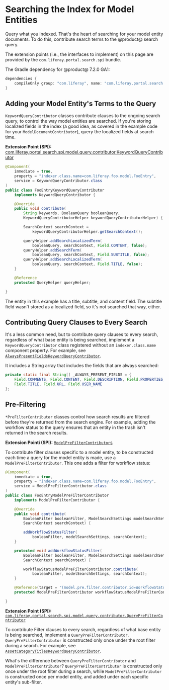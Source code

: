 # Searching the Index for Model Entities

Query what you indexed. That's the heart of searching for your model entity
documents. To do this, contribute search terms to the @product@ search query.

The extension points (i.e., the interfaces to implement) on this page are
provided by the `com.liferay.portal.search.spi` bundle.

The Gradle dependency for @product@ 7.2.0 GA1:
```groovy
dependencies {
	compileOnly group: "com.liferay", name: "com.liferay.portal.search.spi", version: "3.2.1"
}
```

## Adding your Model Entity's Terms to the Query

`KeywordQueryContributor` classes contribute clauses to the ongoing search
query, to control the way model entities are searched. If you're storing
localized fields in the index (a good idea, as covered in the example code for
your `ModelDocumentContributor`), query the localized fields at search time. 

**Extension Point (SPI):** [com.liferay.portal.search.spi.model.query.contributor.KeywordQueryContributor](https://github.com/liferay/liferay-portal/blob/7.2.0-ga1/modules/apps/portal-search/portal-search-spi/src/main/java/com/liferay/portal/search/spi/model/query/contributor/KeywordQueryContributor.java)

```java
@Component(
	immediate = true,
	property = "indexer.class.name=com.liferay.foo.model.FooEntry",
	service = KeywordQueryContributor.class
)
public class FooEntryKeywordQueryContributor
	implements KeywordQueryContributor {

	@Override
	public void contribute(
		String keywords, BooleanQuery booleanQuery,
		KeywordQueryContributorHelper keywordQueryContributorHelper) {

		SearchContext searchContext =
			keywordQueryContributorHelper.getSearchContext();

		queryHelper.addSearchLocalizedTerm(
			booleanQuery, searchContext, Field.CONTENT, false);
		queryHelper.addSearchTerm(
			booleanQuery, searchContext, Field.SUBTITLE, false);
		queryHelper.addSearchLocalizedTerm(
			booleanQuery, searchContext, Field.TITLE, false);
	}

	@Reference
	protected QueryHelper queryHelper;

}
```

The entity in this example has a title, subtitle, and content field. The
subtitle field wasn't stored as a localized field, so it's not searched that
way, either.

## Contributing Query Clauses to Every Search

It's a less common need, but to contribute query clauses to every search,
regardless of what base entity is being searched, implement a
`KeywordQueryContributor` class registered without an `indexer.class.name`
component property. For example, see
[`AlwaysPresentFieldsKeywordQueryContributor`](https://github.com/liferay/liferay-portal/blob/7.2.0-ga1/modules/apps/portal-search/portal-search/src/main/java/com/liferay/portal/search/internal/contributor/query/AlwaysPresentFieldsKeywordQueryContributor.java).

It includes a String array that includes the fields that are always searched:

```java
private static final String[] _ALWAYS_PRESENT_FIELDS = {
    Field.COMMENTS, Field.CONTENT, Field.DESCRIPTION, Field.PROPERTIES,
    Field.TITLE, Field.URL, Field.USER_NAME
};
```

## Pre-Filtering

`*PreFilterContributor` classes control how search results are filtered before
they're returned from the search engine. For example, adding the workflow status
to the query ensures that an entity in the trash isn't returned in the search
results. 

**Extension Pointi (SPI):** [`ModelPreFilterContributor`s](https://github.com/liferay/liferay-portal/blob/7.2.0-ga1/modules/apps/portal-search/portal-search-spi/src/main/java/com/liferay/portal/search/spi/model/query/contributor/ModelPreFilterContributor.java)

To contribute filter clauses specific to a model entity, to be constructed each
time a query for the model entity is made, use a `ModelPreFilterContributor`.
This one adds a filter for workflow status:

```java
@Component(
	immediate = true,
	property = "indexer.class.name=com.liferay.foo.model.FooEntry",
	service = ModelPreFilterContributor.class
)
public class FooEntryModelPreFilterContributor
	implements ModelPreFilterContributor {

	@Override
	public void contribute(
		BooleanFilter booleanFilter, ModelSearchSettings modelSearchSettings,
		SearchContext searchContext) {

		addWorkflowStatusFilter(
			booleanFilter, modelSearchSettings, searchContext);
	}

	protected void addWorkflowStatusFilter(
		BooleanFilter booleanFilter, ModelSearchSettings modelSearchSettings,
		SearchContext searchContext) {

		workflowStatusModelPreFilterContributor.contribute(
			booleanFilter, modelSearchSettings, searchContext);
	}

	@Reference(target = "(model.pre.filter.contributor.id=WorkflowStatus)")
	protected ModelPreFilterContributor workflowStatusModelPreFilterContributor;

}
```

**Extension Point (SPI):** [`com.liferay.portal.search.spi.model.query.contributor.QueryPreFilterContributor`](https://github.com/liferay/liferay-portal/blob/7.2.0-ga1/modules/apps/portal-search/portal-search-spi/src/main/java/com/liferay/portal/search/spi/model/query/contributor/QueryPreFilterContributor.java)

To contribute Filter clauses to every search, regardless of what base entity is
being searched, implement a `QueryPreFilterContributor`.
`QueryPreFilterContributor` is constructed only once under the root filter
during a search. For example, see 
[`AssetCategoryTitlesKeywordQueryContributor`](https://github.com/liferay/liferay-portal/blob/7.2.0-ga1/modules/apps/portal-search/portal-search/src/main/java/com/liferay/portal/search/internal/contributor/query/AssetCategoryTitlesKeywordQueryContributor.java).

What's the difference between `QueryPreFilterContributor` and
`ModelPreFilterContributor`? `QueryPreFilterContributor` is constructed only
once under the root filter during a search, while `ModelPreFilterContributor`
is constructed once per model entity, and added under each specific entity's
sub-filter.

